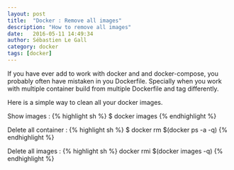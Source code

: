 ```yaml
---
layout: post
title:  "Docker : Remove all images"
description: "How to remove all images"
date:   2016-05-11 14:49:34
author: Sébastien Le Gall
category: docker
tags: [docker]
---
```

If you have ever add to work with docker and and docker-compose, you probably often have mistaken in you Dockerfile. Specially when you work with multiple container build from multiple Dockerfile and tag differently.

Here is a simple way to clean all your docker images.

Show images :
{% highlight sh %}
$ docker images
{% endhighlight %}

Delete all container :
{% highlight sh %}
$ docker rm $(docker ps -a -q)
{% endhighlight %}

Delete all images :
{% highlight sh %}
docker rmi $(docker images -q)
{% endhighlight %}
